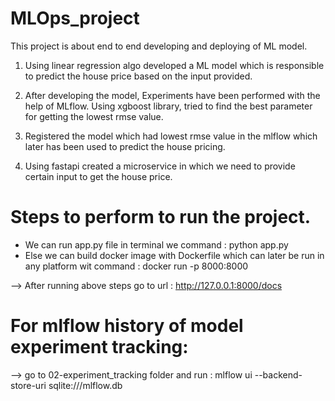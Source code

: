 # MLOps_project
This project is about end to end developing and deploying of ML model.

1. Using linear regression algo developed a ML model which is responsible to predict the house price based on the input provided.

2. After developing the model, Experiments have been performed with the help of MLflow. Using xgboost library, tried to find the best parameter for getting the lowest rmse value.

3. Registered the model which had lowest rmse value in the mlflow which later has been used to predict the house pricing.

4. Using fastapi created a microservice in which we need to provide certain input to get the house price.

# Steps to perform to run the project.

- We can run app.py file in terminal we command : python app.py
- Else we can build docker image with Dockerfile which can later be run in any platform wit command : docker run -p 8000:8000 <image name>

--> After running above steps go to url : http://127.0.0.1:8000/docs

# For mlflow history of model experiment tracking:

--> go to 02-experiment_tracking folder and run : mlflow ui --backend-store-uri sqlite:///mlflow.db



